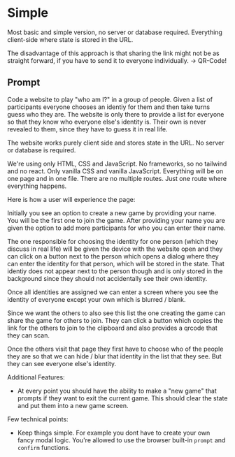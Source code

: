 # Simple

Most basic and simple version, no server or database required. Everything client-side where state is stored in the URL.

The disadvantage of this approach is that sharing the link might not be as straight forward, if you have to send it to everyone individually.
-> QR-Code!

## Prompt

Code a website to play "who am I?" in a group of people. Given a list of participants everyone chooses an identiy for them and then take turns guess who they are.
The website is only there to provide a list for everyone so that they know who everyone else's identity is. Their own is never revealed to them, since they
have to guess it in real life.

The website works purely client side and stores state in the URL. No server or database is required.

We're using only HTML, CSS and JavaScript. No frameworks, so no tailwind and no react. Only vanilla CSS and vanilla JavaScript. Everything will be on one page and in one file.
There are no multiple routes. Just one route where everything happens.

Here is how a user will experience the page:

Initially you see an option to create a new game by providing your name. You will be the first one to join the game.
After providing your name you are given the option to add more participants for who you can enter their name.

The one responsible for choosing the identity for one person (which they discuss in real life) will be given the device with the website open and they can click on a button
next to the person which opens a dialog where they can enter the identity for that person, which will be stored in the state. That identiy does not appear next to the person though
and is only stored in the background since they should not accidentally see their own identity.

Once all identities are assigned we can enter a screen where you see the identity of everyone except your own which is blurred / blank.

Since we want the others to also see this list the one creating the game can share the game for others to join. They can click a button which copies the link for the others to join
to the clipboard and also provides a qrcode that they can scan.

Once the others visit that page they first have to choose who of the people they are so that we can hide / blur that identity in the list that they see. But they can see everyone
else's identity.

Additional Features:
- At every point you should have the ability to make a "new game" that prompts if they want to exit the current game. This should clear the state and put them into a new game screen.

Few technical points:
- Keep things simple. For example you dont have to create your own fancy modal logic. You're allowed to use the browser built-in `prompt` and `confirm` functions.
